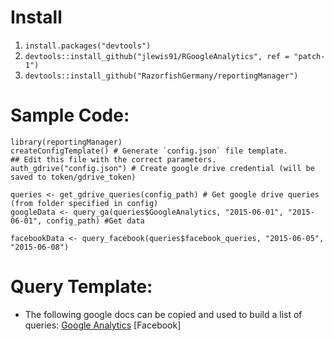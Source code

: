 # Install
1. `install.packages("devtools")`
2. `devtools::install_github("jlewis91/RGoogleAnalytics", ref = "patch-1")`
2. `devtools::install_github("RazorfishGermany/reportingManager")`

# Sample Code:
```
library(reportingManager)
createConfigTemplate() # Generate `config.json` file template.
## Edit this file with the correct parameters.
auth_gdrive("config.json") # Create google drive credential (will be saved to token/gdrive_token)

queries <- get_gdrive_queries(config_path) # Get google drive queries (from folder specified in config)
googleData <- query_ga(queries$GoogleAnalytics, "2015-06-01", "2015-06-01", config_path) #Get data

facebookData <- query_facebook(queries$facebook_queries, "2015-06-05", "2015-06-08")

```

# Query Template:
- The following google docs can be copied and used to build a list of queries:
[Google Analytics](https://docs.google.com/spreadsheets/d/14fsu5SEMDo74SxKdl7IS7BMU3QheINba2pJzkEAVRzE/edit?usp=sharing)
[Facebook]
